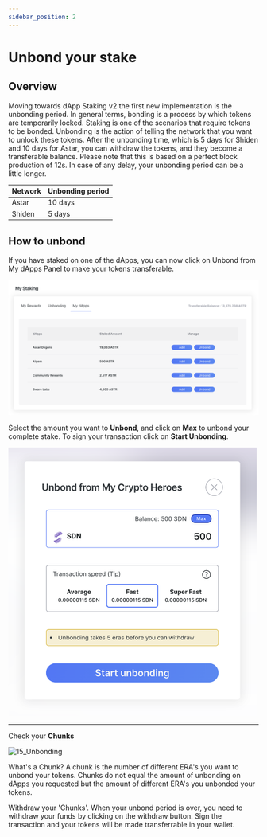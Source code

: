 ```yaml
---
sidebar_position: 2
---
```


# Unbond your stake

## Overview

Moving towards dApp Staking v2 the first new implementation is the unbonding period. In general terms, bonding is a process by which tokens are temporarily locked. Staking is one of the scenarios that require tokens to be bonded. Unbonding is the action of telling the network that you want to unlock these tokens. After the unbonding time, which is 5 days for Shiden and 10 days for Astar, you can withdraw the tokens, and they become a transferable balance. Please note that this is based on a perfect block production of 12s. In case of any delay, your unbonding period can be a little longer.

| Network | Unbonding period |
| --- | --- |
| Astar | 10 days |
| Shiden | 5 days |

## How to unbond

If you have staked on one of the dApps, you can now click on Unbond from My dApps Panel to make your tokens transferable.

![16_MydApps](img/16_MydApps.png)

Select the amount you want to **Unbond**, and click on **Max** to unbond your complete stake. To sign your transaction click on **Start Unbonding**.

<img src="https://github.com/AstarNetwork/astar-docs/blob/main/docs/dapp-staking/for-stakers/img/20_unbonding_modal.png" width="500px" />

---

Check your **Chunks**

<img width="1168" alt="15_Unbonding" src="https://user-images.githubusercontent.com/77480847/206512645-4ba23626-f4a5-4079-83a1-bc6027b13c5c.png"/>


What's a Chunk? A chunk is the number of different ERA's you want to unbond your tokens. Chunks do not equal the amount of unbonding on dApps you requested but the amount of different ERA's you unbonded your tokens.

Withdraw your 'Chunks'. When your unbond period is over, you need to withdraw your funds by clicking on the withdraw button. Sign the transaction and your tokens will be made transferrable in your wallet.


